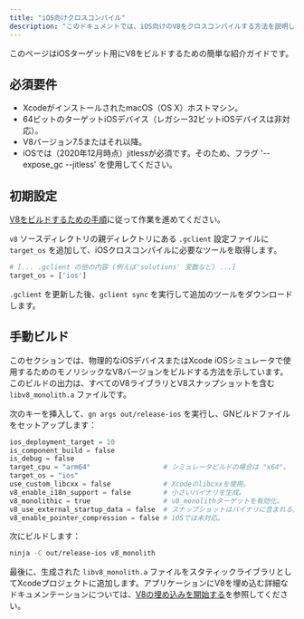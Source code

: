 ```yaml
---
title: "iOS向けクロスコンパイル"
description: "このドキュメントでは、iOS向けのV8をクロスコンパイルする方法を説明します。"
---
```

このページはiOSターゲット用にV8をビルドするための簡単な紹介ガイドです。

## 必須要件

- XcodeがインストールされたmacOS（OS X）ホストマシン。
- 64ビットのターゲットiOSデバイス（レガシー32ビットiOSデバイスは非対応）。
- V8バージョン7.5またはそれ以降。
- iOSでは（2020年12月時点）jitlessが必須です。そのため、フラグ '--expose_gc --jitless' を使用してください。

## 初期設定

[V8をビルドするための手順](/docs/build)に従って作業を進めてください。

`v8` ソースディレクトリの親ディレクトリにある `.gclient` 設定ファイルに `target_os` を追加して、iOSクロスコンパイルに必要なツールを取得します。

```python
# [... .gclient の他の内容 (例えば'solutions' 変数など) ...]
target_os = ['ios']
```

`.gclient` を更新した後、`gclient sync` を実行して追加のツールをダウンロードします。

## 手動ビルド

このセクションでは、物理的なiOSデバイスまたはXcode iOSシミュレータで使用するためのモノリシックなV8バージョンをビルドする方法を示しています。このビルドの出力は、すべてのV8ライブラリとV8スナップショットを含む `libv8_monolith.a` ファイルです。

次のキーを挿入して、`gn args out/release-ios` を実行し、GNビルドファイルをセットアップします：

```python
ios_deployment_target = 10
is_component_build = false
is_debug = false
target_cpu = "arm64"                  # シミュレータビルドの場合は "x64"。
target_os = "ios"
use_custom_libcxx = false             # Xcodeのlibcxxを使用。
v8_enable_i18n_support = false        # 小さいバイナリを生成。
v8_monolithic = true                  # v8_monolithターゲットを有効化。
v8_use_external_startup_data = false  # スナップショットはバイナリに含まれる。
v8_enable_pointer_compression = false # iOSでは未対応。
```

次にビルドします：

```bash
ninja -C out/release-ios v8_monolith
```

最後に、生成された `libv8_monolith.a` ファイルをスタティックライブラリとしてXcodeプロジェクトに追加します。アプリケーションにV8を埋め込む詳細なドキュメンテーションについては、[V8の埋め込みを開始する](/docs/embed)を参照してください。
